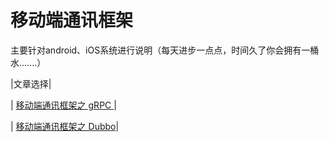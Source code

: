 # 移动端通讯框架

主要针对android、iOS系统进行说明（每天进步一点点，时间久了你会拥有一桶水.......）

|文章选择|

| [移动端通讯框架之  gRPC ](/content:gRPC.md)|

| [移动端通讯框架之  Dubbo](/content:Dubbo.md)|

